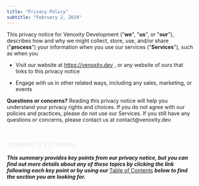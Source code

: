```yaml
---
title: "Privacy Policy"
subtitle: "February 2, 2024"
---
```


<div>
    <span class="body_text">
        This privacy notice for Venoxity Development ("<strong>we</strong>", "<strong>us</strong>", or "<strong>our</strong>"), describes how and why we might collect, store, use, and/or share ("<strong>process</strong>") your information when you use our services ("<strong>Services</strong>"), such as when you
    </span>
</div>
<ul class="menu-list">
    <li class="menu-item">
        Visit our website at
        <a href="https://venoxity.dev" target="_blank" class="link">https://venoxity.dev</a>
        , or any website of ours that links to this privacy notice
    </li>
</ul>
<ul class="menu-list">
    <li class="menu-item">
        Engage with us in other related ways, including any sales, marketing, or events
    </li>
</ul>
<div>
    <span class="body_text">
        <strong>Questions or concerns?</strong> Reading this privacy notice will help you understand your privacy rights and choices. If you do not agree with our policies and practices, please do not use our Services. If you still have any questions or concerns, please contact us at contact@venoxity.dev.
    </span>
</div>
<br />
<br />
<br />
<div>
    <strong>
        <span style="color: rgba(238, 237, 238, .87);">
            SUMMARY OF KEY POINTS
        </span>
    </strong>
</div>
<br />
<div>
    <strong>
        <span class="body_text">
            <em>
                This summary provides key points from our privacy notice, but you can find out more details about any of these topics by clicking the link following each key point or by using our
            </em>
        </span>
    </strong>
    <a href="#toc" target="_blank" class="link">Table of Contents</a>
    <span class="body_text">
        <strong>
            <em>
                below to find the section you are looking for.
            </em>
        </strong>
    </span>
</div>

